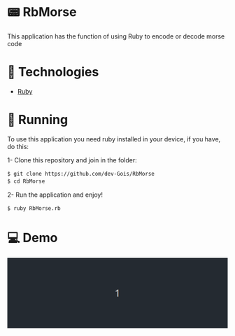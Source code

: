 # 📟 RbMorse

This application has the function of using Ruby to encode or decode morse code

# 📍 Technologies
- [Ruby](https://www.ruby-lang.org/pt/)

# 🚀 Running

To use this application you need ruby installed in your device, if you have, do this:

1- Clone this repository and join in the folder:

```bash
$ git clone https://github.com/dev-Gois/RbMorse
$ cd RbMorse
```

2- Run the application and enjoy!

```bash
$ ruby RbMorse.rb
```
# 💻 Demo

![](https://github.com/dev-Gois/RbMorse/blob/main/RbMorse.gif)